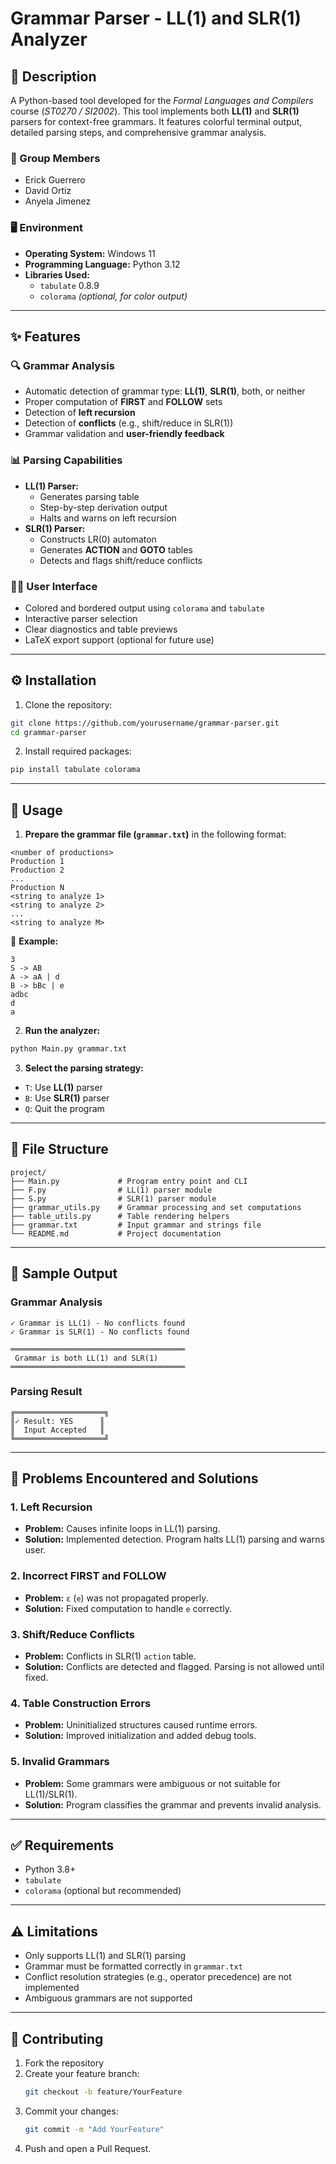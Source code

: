 
# Grammar Parser - LL(1) and SLR(1) Analyzer

## 📘 Description  
A Python-based tool developed for the *Formal Languages and Compilers* course (*ST0270 / SI2002*). This tool implements both **LL(1)** and **SLR(1)** parsers for context-free grammars. It features colorful terminal output, detailed parsing steps, and comprehensive grammar analysis.

### 👥 Group Members  
- Erick Guerrero  
- David Ortiz  
- Anyela Jimenez  

### 🖥️ Environment  
- **Operating System:** Windows 11  
- **Programming Language:** Python 3.12  
- **Libraries Used:**  
  - `tabulate` 0.8.9  
  - `colorama` *(optional, for color output)*

---

## ✨ Features

### 🔍 Grammar Analysis  
- Automatic detection of grammar type: **LL(1)**, **SLR(1)**, both, or neither  
- Proper computation of **FIRST** and **FOLLOW** sets  
- Detection of **left recursion**  
- Detection of **conflicts** (e.g., shift/reduce in SLR(1))  
- Grammar validation and **user-friendly feedback**

### 📊 Parsing Capabilities  
- **LL(1) Parser:**
  - Generates parsing table
  - Step-by-step derivation output
  - Halts and warns on left recursion
- **SLR(1) Parser:**
  - Constructs LR(0) automaton
  - Generates **ACTION** and **GOTO** tables
  - Detects and flags shift/reduce conflicts

### 🧑‍💻 User Interface  
- Colored and bordered output using `colorama` and `tabulate`  
- Interactive parser selection  
- Clear diagnostics and table previews  
- LaTeX export support (optional for future use)

---

## ⚙️ Installation

1. Clone the repository:
```bash
git clone https://github.com/yourusername/grammar-parser.git
cd grammar-parser
```

2. Install required packages:
```bash
pip install tabulate colorama
```

---

## 🚀 Usage

1. **Prepare the grammar file (`grammar.txt`)** in the following format:
```
<number of productions>
Production 1
Production 2
...
Production N
<string to analyze 1>
<string to analyze 2>
...
<string to analyze M>
```

📝 **Example:**
```
3
S -> AB
A -> aA | d
B -> bBc | e
adbc
d
a
```

2. **Run the analyzer:**
```bash
python Main.py grammar.txt
```

3. **Select the parsing strategy:**
- `T`: Use **LL(1)** parser
- `B`: Use **SLR(1)** parser
- `Q`: Quit the program

---

## 📁 File Structure
```
project/
├── Main.py             # Program entry point and CLI
├── F.py                # LL(1) parser module
├── S.py                # SLR(1) parser module
├── grammar_utils.py    # Grammar processing and set computations
├── table_utils.py      # Table rendering helpers
├── grammar.txt         # Input grammar and strings file
└── README.md           # Project documentation
```

---

## 🧪 Sample Output

### Grammar Analysis
```
✓ Grammar is LL(1) - No conflicts found
✓ Grammar is SLR(1) - No conflicts found

═══════════════════════════════════════
 Grammar is both LL(1) and SLR(1) 
═══════════════════════════════════════
```

### Parsing Result
```
╔════════════════════╗
║✓ Result: YES      ║
║  Input Accepted   ║
╚════════════════════╝
```

---

## 🧩 Problems Encountered and Solutions

### 1. Left Recursion
- **Problem:** Causes infinite loops in LL(1) parsing.
- **Solution:** Implemented detection. Program halts LL(1) parsing and warns user.

### 2. Incorrect FIRST and FOLLOW
- **Problem:** `ε` (`e`) was not propagated properly.
- **Solution:** Fixed computation to handle `e` correctly.

### 3. Shift/Reduce Conflicts
- **Problem:** Conflicts in SLR(1) `action` table.
- **Solution:** Conflicts are detected and flagged. Parsing is not allowed until fixed.

### 4. Table Construction Errors
- **Problem:** Uninitialized structures caused runtime errors.
- **Solution:** Improved initialization and added debug tools.

### 5. Invalid Grammars
- **Problem:** Some grammars were ambiguous or not suitable for LL(1)/SLR(1).
- **Solution:** Program classifies the grammar and prevents invalid analysis.

---

## ✅ Requirements
- Python 3.8+
- `tabulate`
- `colorama` (optional but recommended)

---

## ⚠️ Limitations
- Only supports LL(1) and SLR(1) parsing
- Grammar must be formatted correctly in `grammar.txt`
- Conflict resolution strategies (e.g., operator precedence) are not implemented
- Ambiguous grammars are not supported

---

## 🤝 Contributing

1. Fork the repository  
2. Create your feature branch:  
   ```bash
   git checkout -b feature/YourFeature
   ```
3. Commit your changes:  
   ```bash
   git commit -m "Add YourFeature"
   ```
4. Push and open a Pull Request.

